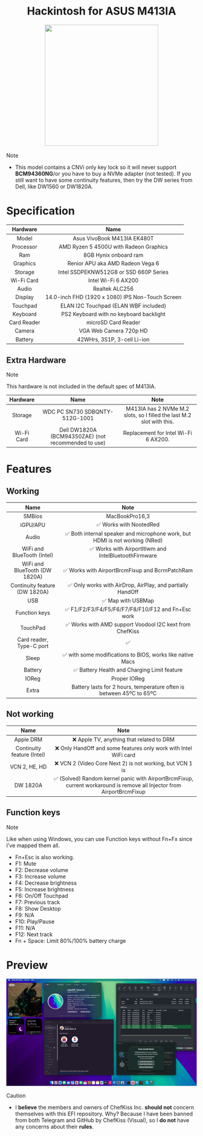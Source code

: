 <h1 align="center">Hackintosh for ASUS M413IA</h1>
<p align="center">
  <img src="Img/vivobook.png"
       width="300" 
       height="320"/>
</p>

> [!NOTE]
> - This model contains a CNVi only key lock so it will never support **BCM94360NG**/or you have to buy a NVMe adapter (not tested). If you still want to have some continuity features, then try the DW series from Dell, like DW1560 or DW1820A.
# Specification

| Hardware | Name |  
|    :---:     |    :---:   |
| Model  | Asus VivoBook M413IA EK480T |  
| Processor | AMD Ryzen 5 4500U with Radeon Graphics | 
| Ram | 8GB Hynix onboard ram |
| Graphics | Renior APU aka AMD Radeon Vega 6 |
| Storage | Intel SSDPEKNW512G8 or SSD 660P Series |
| Wi-Fi Card | Intel Wi-Fi 6 AX200 |
| Audio | Realtek ALC256 |
| Display | 14.0-inch FHD (1920 x 1080) IPS Non-Touch Screen |
| Touchpad | ELAN I2C Touchpad (ELAN WBF included) |
| Keyboard | PS2 Keyboard with no keyboard backlight |
| Card Reader | microSD Card Reader |
| Camera | VGA Web Camera 720p HD |
| Battery | 42WHrs, 3S1P, 3-cell Li-ion |

## Extra Hardware
> [!NOTE]
> This hardware is not included in the default spec of M413IA.

| Hardware | Name |  Note |
|    :---:     |    :---:   |  :---:   |
| Storage | WDC PC SN730 SDBQNTY-512G-1001 | M413IA has 2 NVMe M.2 slots, so I filled the last M.2 slot with this. |
| Wi-Fi Card | Dell DW1820A (BCM94350ZAE) (not recommended to use) | Replacement for Intel Wi-Fi 6 AX200. |
# Features
## Working
| Name | Note |  
|    :---:     |    :---:   |
| SMBios | MacBookPro16,3 |
| iGPU/APU | ✅ Works with NootedRed |
| Audio | ✅ Both internal speaker and microphone work, but HDMI is not working (NRed) |
| WiFi and BlueTooth (Intel) | ✅ Works with AirportItlwm and IntelBluetoothFirmware |
| WiFi and BlueTooth (DW 1820A) | ✅ Works with AirportBrcmFixup and BcrmPatchRam |
| Continuity feature (DW 1820A) |✅ Only works with AirDrop, AirPlay, and partially HandOff |
| USB | ✅ Map with USBMap |
| Function keys | ✅ F1/F2/F3/F4/F5/F6/F7/F8/F10/F12 and Fn+Esc work |
| TouchPad | ✅ Works with AMD support Voodool I2C kext from ChefKiss |
| Card reader, Type-C port | ✅ |
| Sleep | ✅ with some modifications to BIOS, works like native Macs |
| Battery | ✅ Battery Health and Charging Limit feature |
| IOReg | Proper IOReg |
| Extra | Battery lasts for 2 hours, temperature often is between 45ºC to 65ºC |

## Not working
| Name | Note |  
|    :---:     |    :---:  |
| Apple DRM | ❌ Apple TV, anything that related to DRM |
| Continuity feature (Intel) | ❌ Only HandOff and some features only work with Intel WiFi card |
| VCN 2, HE, HD | ❌ VCN 2 (Video Core Next 2) is not working, but VCN 1 is |
| DW 1820A | ✅ (Solved) Random kernel panic with AirportBrcmFixup, current workaround is remove all Injector from AirportBrcmFixup |

## Function keys

> [!NOTE]
> Like when using Windows, you can use Function keys without Fn+Fx since I've mapped them all.
> - Fn+Esc is also working.
> - F1: Mute
> - F2: Decrease volume
> - F3: Increase volume
> - F4: Decrease brightness
> - F5: Increase brightness
> - F6: On/Off Touchpad
> - F7: Previous track
> - F8: Show Desktop
> - F9: N/A
> - F10: Play/Pause
> - F11: N/A
> - F12: Next track
> - Fn + Space: Limit 80%/100% battery charge

# Preview
<img src="Img/info.png" alt="About This Mac" title="About This Mac">

> [!CAUTION]
> - I **believe** the members and owners of ChefKiss Inc. **should not** concern themselves with this EFI repository. Why? Because I have been banned from both Telegram and GitHub by ChefKiss (Visual), so I **do not** have any concerns about their **rules**.
